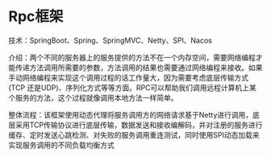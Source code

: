 # Rpc框架

技术：SpringBoot、Spring、SpringMVC、Netty、SPl、Nacos

介绍：两个不同的服务器上的服务提供的方法不在一个内存空间，需要网络编程才能传递方法调用所需要的参数，方法调用的结果也需要通过网络编程来接收。如果手动网络编程来实现这个调用过程的话工作量大，因为需要考虑底层传输方式(TCP 还是UDP)、序列化方式等等方面。RPC可以帮助我们调用远程计算机上某个服务的方法，这个过程就像调用本地方法一样简单。

整体流程：该框架使用动态代理将服务调用方的网络请求基于Netty进行调用，底层采用TCP传输协议进行底层传输，数据发送和接收编解码，并对注册的服务进行缓存、定时发送心跳检测、对失败的服务调用重连测试，同时使用SPI动态加载来实现服务调用的不同负载均衡方式


